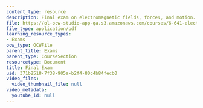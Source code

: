 ```yaml
---
content_type: resource
description: Final exam on electromagnetic fields, forces, and motion.
file: https://ol-ocw-studio-app-qa.s3.amazonaws.com/courses/6-641-electromagnetic-fields-forces-and-motion-spring-2009/371b25187f38905ab2f480c4b84fecb0_MIT6_641s09_exam2008.pdf
file_type: application/pdf
learning_resource_types:
- Exams
ocw_type: OCWFile
parent_title: Exams
parent_type: CourseSection
resourcetype: Document
title: Final Exam
uid: 371b2518-7f38-905a-b2f4-80c4b84fecb0
video_files:
  video_thumbnail_file: null
video_metadata:
  youtube_id: null
---
```

